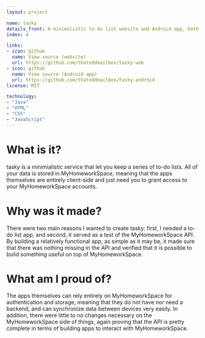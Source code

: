 ```yaml
---
layout: project

name: tasky
details_front: A minimalistic to-do list website and Android app, both of which use MyHomeworkSpace to synchronize their data.
index: 4

links:
- icon: github
  name: View source (website)
  url: https://github.com/thatoddmailbox/tasky-web
- icon: github
  name: View source (Android app)
  url: https://github.com/thatoddmailbox/tasky-android
license: MIT

technology:
- "Java"
- "HTML"
- "CSS"
- "JavaScript"
---
```

# What is it?
tasky is a minimialistic service that let you keep a series of to-do lists. All of your data is stored in MyHomeworkSpace, meaning that the apps themselves are entirely client-side and just need you to grant access to your MyHomeworkSpace accounts.

# Why was it made?
There were two main reasons I wanted to create tasky: first, I needed a to-do list app, and second, it served as a test of the MyHomeworkSpace API. By building a relatively functional app, as simple as it may be, it made sure that there was nothing missing in the API and verified that it is possible to build something useful on top of MyHomeworkSpace.

# What am I proud of?
The apps themselves can rely entirely on MyHomeworkSpace for authentication and storage, meaning that they do not have nor need a backend, and can synchronize data between devices very easily. In addition, there were little to no changes necessary on the MyHomeworkSpace side of things, again proving that the API is pretty complete in terms of building apps to interact with MyHomeworkSpace.